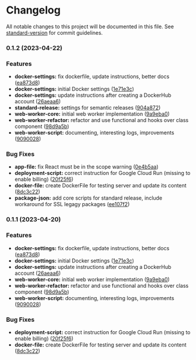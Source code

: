 # Changelog

All notable changes to this project will be documented in this file. See [standard-version](https://github.com/conventional-changelog/standard-version) for commit guidelines.

### 0.1.2 (2023-04-22)


### Features

* **docker-settings:** fix dockerfile, update instructions, better docs ([ea873d8](https://github.com/vinicius77/web-worker/commit/ea873d82b5e1acc77b933ef25dd8972a38ccfb7f))
* **docker-settings:** initial Docker settings ([1e71e3c](https://github.com/vinicius77/web-worker/commit/1e71e3cf6fe62284f63ebf24cfdc2ec0f691be62))
* **docker-settings:** update instructions after creating a DockerHub account ([26aeaa6](https://github.com/vinicius77/web-worker/commit/26aeaa62d24117061023d5871a888cbd488de6a2))
* **standard-release:** settings for semantic releases ([904a872](https://github.com/vinicius77/web-worker/commit/904a8722c53ee91d68ce818d34ce7a12deea4b91))
* **web-worker-core:** initial web worker implementation ([9a9eba0](https://github.com/vinicius77/web-worker/commit/9a9eba0999a7d9e411aba6370f0250f584d4c06b))
* **web-worker-refactor:** refactor and use functional and hooks over class component ([98d9a5b](https://github.com/vinicius77/web-worker/commit/98d9a5bf177c9e15ae1abbcdd981d493a7671358))
* **web-worker-script:** documenting, interesting logs, improvements ([9090028](https://github.com/vinicius77/web-worker/commit/9090028f58aff1c414570d231f1a004f70c3a579))


### Bug Fixes

* **app-file:** fix React must be in the scope warning ([0e4b5aa](https://github.com/vinicius77/web-worker/commit/0e4b5aa6e94c4ce4b673258aba52c209462c2e76))
* **deployment-script:** correct instruction for Google Cloud Run (missing to enable billing) ([20f25f6](https://github.com/vinicius77/web-worker/commit/20f25f6b56ff0716291ed3b24073f33db9d06bbd))
* **docker-file:** create DockerFile for testing server and update its content ([8dc3c22](https://github.com/vinicius77/web-worker/commit/8dc3c224f614f06a6e6617c8ebdc6ab01ffef5ef))
* **package-json:** add core scripts for standard release, include workaround for SSL legagy packages ([ee107f2](https://github.com/vinicius77/web-worker/commit/ee107f24f58793711f076f81f5113814cfffaaad))

### 0.1.1 (2023-04-20)

### Features

- **docker-settings:** fix dockerfile, update instructions, better docs ([ea873d8](https://github.com/vinicius77/web-worker/commit/ea873d82b5e1acc77b933ef25dd8972a38ccfb7f))
- **docker-settings:** initial Docker settings ([1e71e3c](https://github.com/vinicius77/web-worker/commit/1e71e3cf6fe62284f63ebf24cfdc2ec0f691be62))
- **docker-settings:** update instructions after creating a DockerHub account ([26aeaa6](https://github.com/vinicius77/web-worker/commit/26aeaa62d24117061023d5871a888cbd488de6a2))
- **web-worker-core:** initial web worker implementation ([9a9eba0](https://github.com/vinicius77/web-worker/commit/9a9eba0999a7d9e411aba6370f0250f584d4c06b))
- **web-worker-refactor:** refactor and use functional and hooks over class component ([98d9a5b](https://github.com/vinicius77/web-worker/commit/98d9a5bf177c9e15ae1abbcdd981d493a7671358))
- **web-worker-script:** documenting, interesting logs, improvements ([9090028](https://github.com/vinicius77/web-worker/commit/9090028f58aff1c414570d231f1a004f70c3a579))

### Bug Fixes

- **deployment-script:** correct instruction for Google Cloud Run (missing to enable billing) ([20f25f6](https://github.com/vinicius77/web-worker/commit/20f25f6b56ff0716291ed3b24073f33db9d06bbd))
- **docker-file:** create DockerFile for testing server and update its content ([8dc3c22](https://github.com/vinicius77/web-worker/commit/8dc3c224f614f06a6e6617c8ebdc6ab01ffef5ef))
